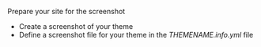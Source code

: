 Prepare your site for the screenshot

* Create a screenshot of your theme
* Define a screenshot file for your theme in the
  _THEMENAME.info.yml_
  file



